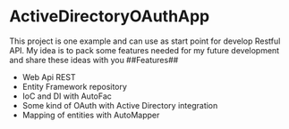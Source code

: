 ActiveDirectoryOAuthApp
=======================
This project is one example and can use as start point for develop Restful API. 
My idea is to pack some features needed for my future development and share these ideas with you
##Features##
* Web Api REST
* Entity Framework repository
* IoC and DI with AutoFac
* Some kind of OAuth with Active Directory integration
* Mapping of entities with AutoMapper
